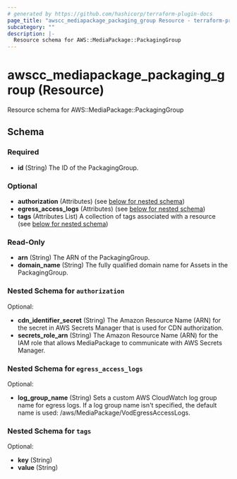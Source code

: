```yaml
---
# generated by https://github.com/hashicorp/terraform-plugin-docs
page_title: "awscc_mediapackage_packaging_group Resource - terraform-provider-awscc"
subcategory: ""
description: |-
  Resource schema for AWS::MediaPackage::PackagingGroup
---
```


# awscc_mediapackage_packaging_group (Resource)

Resource schema for AWS::MediaPackage::PackagingGroup



<!-- schema generated by tfplugindocs -->
## Schema

### Required

- **id** (String) The ID of the PackagingGroup.

### Optional

- **authorization** (Attributes) (see [below for nested schema](#nestedatt--authorization))
- **egress_access_logs** (Attributes) (see [below for nested schema](#nestedatt--egress_access_logs))
- **tags** (Attributes List) A collection of tags associated with a resource (see [below for nested schema](#nestedatt--tags))

### Read-Only

- **arn** (String) The ARN of the PackagingGroup.
- **domain_name** (String) The fully qualified domain name for Assets in the PackagingGroup.

<a id="nestedatt--authorization"></a>
### Nested Schema for `authorization`

Optional:

- **cdn_identifier_secret** (String) The Amazon Resource Name (ARN) for the secret in AWS Secrets Manager that is used for CDN authorization.
- **secrets_role_arn** (String) The Amazon Resource Name (ARN) for the IAM role that allows MediaPackage to communicate with AWS Secrets Manager.


<a id="nestedatt--egress_access_logs"></a>
### Nested Schema for `egress_access_logs`

Optional:

- **log_group_name** (String) Sets a custom AWS CloudWatch log group name for egress logs. If a log group name isn't specified, the default name is used: /aws/MediaPackage/VodEgressAccessLogs.


<a id="nestedatt--tags"></a>
### Nested Schema for `tags`

Optional:

- **key** (String)
- **value** (String)


